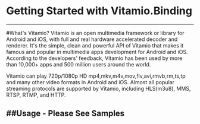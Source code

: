 # Getting Started with Vitamio.Binding
---

#What's Vitamio?
Vitamio is an open multimedia framework or library for Android and iOS, with full and real hardware accelerated decoder and renderer. It's the simple, clean and powerful API of Vitamio that makes it famous and popular in multimedia apps development for Android and iOS.
According to the developers' feedback, Vitamio has been used by more than 10,000+ apps and 500 million users around the world.

Vitamio can play 720p/1080p HD mp4,mkv,m4v,mov,flv,avi,rmvb,rm,ts,tp and many other video formats in Android and iOS. Almost all popular streaming protocols are supported by Vitamio, including HLS(m3u8), MMS, RTSP, RTMP, and HTTP.


##Usage - Please See Samples 
----